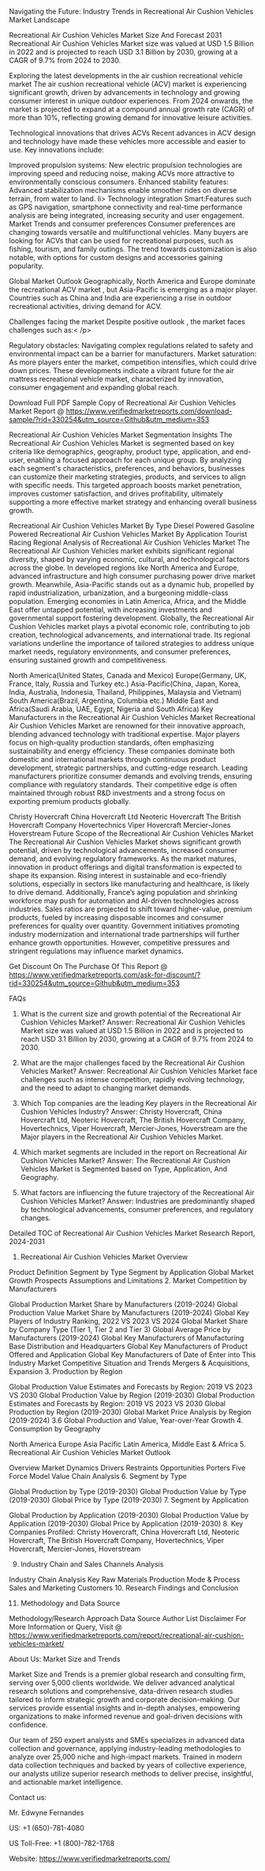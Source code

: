 Navigating the Future: Industry Trends in Recreational Air Cushion Vehicles Market Landscape


Recreational Air Cushion Vehicles Market Size And Forecast 2031
Recreational Air Cushion Vehicles Market size was valued at USD 1.5 Billion in 2022 and is projected to reach USD 3.1 Billion by 2030, growing at a CAGR of 9.7% from 2024 to 2030.

Exploring the latest developments in the air cushion recreational vehicle market
The air cushion recreational vehicle (ACV) market is experiencing significant growth, driven by advancements in technology and growing consumer interest in unique outdoor experiences. From 2024 onwards, the market is projected to expand at a compound annual growth rate (CAGR) of more than 10%, reflecting growing demand for innovative leisure activities.

Technological innovations that drives ACVs
Recent advances in ACV design and technology have made these vehicles more accessible and easier to use. Key innovations include:

Improved propulsion systems: New electric propulsion technologies are improving speed and reducing noise, making ACVs more attractive to environmentally conscious consumers.
Enhanced stability features: Advanced stabilization mechanisms enable smoother rides on diverse terrain, from water to land. li>
Technology integration Smart:Features such as GPS navigation, smartphone connectivity and real-time performance analysis are being integrated, increasing security and user engagement.
Market Trends and consumer preferences
Consumer preferences are changing towards versatile and multifunctional vehicles. Many buyers are looking for ACVs that can be used for recreational purposes, such as fishing, tourism, and family outings. The trend towards customization is also notable, with options for custom designs and accessories gaining popularity.

Global Market Outlook
Geographically, North America and Europe dominate the recreational ACV market , but Asia-Pacific is emerging as a major player. Countries such as China and India are experiencing a rise in outdoor recreational activities, driving demand for ACV.

Challenges facing the market
Despite positive outlook , the market faces challenges such as:< /p>

Regulatory obstacles: Navigating complex regulations related to safety and environmental impact can be a barrier for manufacturers.
Market saturation: As more players enter the market, competition intensifies, which could drive down prices.
These developments indicate a vibrant future for the air mattress recreational vehicle market, characterized by innovation, consumer engagement and expanding global reach.

Download Full PDF Sample Copy of Recreational Air Cushion Vehicles Market Report @ https://www.verifiedmarketreports.com/download-sample/?rid=330254&utm_source=Github&utm_medium=353

Recreational Air Cushion Vehicles Market Segmentation Insights
The Recreational Air Cushion Vehicles Market is segmented based on key criteria like demographics, geography, product type, application, and end-user, enabling a focused approach for each unique group. By analyzing each segment's characteristics, preferences, and behaviors, businesses can customize their marketing strategies, products, and services to align with specific needs. This targeted approach boosts market penetration, improves customer satisfaction, and drives profitability, ultimately supporting a more effective market strategy and enhancing overall business growth.

Recreational Air Cushion Vehicles Market By Type
Diesel Powered
Gasoline Powered
Recreational Air Cushion Vehicles Market By Application
Tourist
Racing
Regional Analysis of Recreational Air Cushion Vehicles Market
The Recreational Air Cushion Vehicles market exhibits significant regional diversity, shaped by varying economic, cultural, and technological factors across the globe. In developed regions like North America and Europe, advanced infrastructure and high consumer purchasing power drive market growth. Meanwhile, Asia-Pacific stands out as a dynamic hub, propelled by rapid industrialization, urbanization, and a burgeoning middle-class population. Emerging economies in Latin America, Africa, and the Middle East offer untapped potential, with increasing investments and governmental support fostering development. Globally, the Recreational Air Cushion Vehicles market plays a pivotal economic role, contributing to job creation, technological advancements, and international trade. Its regional variations underline the importance of tailored strategies to address unique market needs, regulatory environments, and consumer preferences, ensuring sustained growth and competitiveness.

North America(United States, Canada and Mexico)
Europe(Germany, UK, France, Italy, Russia and Turkey etc.)
Asia-Pacific(China, Japan, Korea, India, Australia, Indonesia, Thailand, Philippines, Malaysia and Vietnam)
South America(Brazil, Argentina, Columbia etc.)
Middle East and Africa(Saudi Arabia, UAE, Egypt, Nigeria and South Africa)
Key Manufacturers in the Recreational Air Cushion Vehicles Market
Recreational Air Cushion Vehicles Market are renowned for their innovative approach, blending advanced technology with traditional expertise. Major players focus on high-quality production standards, often emphasizing sustainability and energy efficiency. These companies dominate both domestic and international markets through continuous product development, strategic partnerships, and cutting-edge research. Leading manufacturers prioritize consumer demands and evolving trends, ensuring compliance with regulatory standards. Their competitive edge is often maintained through robust R&D investments and a strong focus on exporting premium products globally.

Christy Hovercraft
China Hovercraft Ltd
Neoteric Hovercraft
The British Hovercraft Company
Hovertechnics
Viper Hovercraft
Mercier-Jones
Hoverstream
Future Scope of the Recreational Air Cushion Vehicles Market
The Recreational Air Cushion Vehicles Market shows significant growth potential, driven by technological advancements, increased consumer demand, and evolving regulatory frameworks. As the market matures, innovation in product offerings and digital transformation is expected to shape its expansion. Rising interest in sustainable and eco-friendly solutions, especially in sectors like manufacturing and healthcare, is likely to drive demand. Additionally, France’s aging population and shrinking workforce may push for automation and AI-driven technologies across industries. Sales ratios are projected to shift toward higher-value, premium products, fueled by increasing disposable incomes and consumer preferences for quality over quantity. Government initiatives promoting industry modernization and international trade partnerships will further enhance growth opportunities. However, competitive pressures and stringent regulations may influence market dynamics.

Get Discount On The Purchase Of This Report @ https://www.verifiedmarketreports.com/ask-for-discount/?rid=330254&utm_source=Github&utm_medium=353

FAQs
1. What is the current size and growth potential of the Recreational Air Cushion Vehicles Market?
Answer: Recreational Air Cushion Vehicles Market size was valued at USD 1.5 Billion in 2022 and is projected to reach USD 3.1 Billion by 2030, growing at a CAGR of 9.7% from 2024 to 2030.

2. What are the major challenges faced by the Recreational Air Cushion Vehicles Market?
Answer: Recreational Air Cushion Vehicles Market face challenges such as intense competition, rapidly evolving technology, and the need to adapt to changing market demands.

3. Which Top companies are the leading Key players in the Recreational Air Cushion Vehicles Industry?
Answer: Christy Hovercraft, China Hovercraft Ltd, Neoteric Hovercraft, The British Hovercraft Company, Hovertechnics, Viper Hovercraft, Mercier-Jones, Hoverstream are the Major players in the Recreational Air Cushion Vehicles Market.

4. Which market segments are included in the report on Recreational Air Cushion Vehicles Market?
Answer: The Recreational Air Cushion Vehicles Market is Segmented based on Type, Application, And Geography.

5. What factors are influencing the future trajectory of the Recreational Air Cushion Vehicles Market?
Answer: Industries are predominantly shaped by technological advancements, consumer preferences, and regulatory changes.

Detailed TOC of Recreational Air Cushion Vehicles Market Research Report, 2024-2031
1. Recreational Air Cushion Vehicles Market Overview

Product Definition
Segment by Type
Segment by Application
Global Market Growth Prospects
Assumptions and Limitations
2. Market Competition by Manufacturers

Global Production Market Share by Manufacturers (2019-2024)
Global Production Value Market Share by Manufacturers (2019-2024)
Global Key Players of Industry Ranking, 2022 VS 2023 VS 2024
Global Market Share by Company Type (Tier 1, Tier 2 and Tier 3)
Global Average Price by Manufacturers (2019-2024)
Global Key Manufacturers of Manufacturing Base Distribution and Headquarters
Global Key Manufacturers of Product Offered and Application
Global Key Manufacturers of Date of Enter into This Industry
Market Competitive Situation and Trends
Mergers & Acquisitions, Expansion
3. Production by Region

Global Production Value Estimates and Forecasts by Region: 2019 VS 2023 VS 2030
Global Production Value by Region (2019-2030)
Global Production Estimates and Forecasts by Region: 2019 VS 2023 VS 2030
Global Production by Region (2019-2030)
Global Market Price Analysis by Region (2019-2024) 3.6 Global Production and Value, Year-over-Year Growth
4. Consumption by Geography

North America
Europe
Asia Pacific
Latin America, Middle East & Africa
5. Recreational Air Cushion Vehicles Market Outlook

Overview
Market Dynamics
Drivers
Restraints
Opportunities
Porters Five Force Model
Value Chain Analysis 
6. Segment by Type

Global Production by Type (2019-2030)
Global Production Value by Type (2019-2030)
Global Price by Type (2019-2030)
7. Segment by Application

Global Production by Application (2019-2030)
Global Production Value by Application (2019-2030)
Global Price by Application (2019-2030)
8. Key Companies Profiled: Christy Hovercraft, China Hovercraft Ltd, Neoteric Hovercraft, The British Hovercraft Company, Hovertechnics, Viper Hovercraft, Mercier-Jones, Hoverstream

9. Industry Chain and Sales Channels Analysis

Industry Chain Analysis
Key Raw Materials
Production Mode & Process
Sales and Marketing
Customers
10. Research Findings and Conclusion

11. Methodology and Data Source

Methodology/Research Approach
Data Source
Author List
Disclaimer
For More Information or Query, Visit @ https://www.verifiedmarketreports.com/report/recreational-air-cushion-vehicles-market/

About Us: Market Size and Trends

Market Size and Trends is a premier global research and consulting firm, serving over 5,000 clients worldwide. We deliver advanced analytical research solutions and comprehensive, data-driven research studies tailored to inform strategic growth and corporate decision-making. Our services provide essential insights and in-depth analyses, empowering organizations to make informed revenue and goal-driven decisions with confidence.

Our team of 250 expert analysts and SMEs specializes in advanced data collection and governance, applying industry-leading methodologies to analyze over 25,000 niche and high-impact markets. Trained in modern data collection techniques and backed by years of collective experience, our analysts utilize superior research methods to deliver precise, insightful, and actionable market intelligence.

Contact us:

Mr. Edwyne Fernandes

US: +1 (650)-781-4080

US Toll-Free: +1 (800)-782-1768

Website: https://www.verifiedmarketreports.com/
